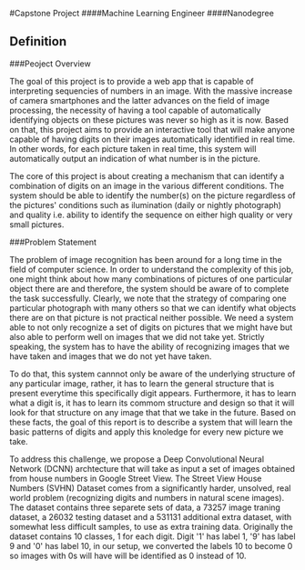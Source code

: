 #Capstone Project
####Machine Learning Engineer 
####Nanodegree


## Definition

###Peoject Overview

The goal of this project is to provide a web app that is capable of interpreting sequencies of numbers in an image. With the massive increase of camera smartphones and the latter advances on the field of image processing, the necessity of having a tool capable of automatically identifying objects on these pictures was never so high as it is now. Based on that, this project aims to provide an interactive tool that will make anyone capable of having digits on their images automatically identified in real time. In other words,  for each picture taken in real time, this system will automatically output an indication of what number is in the picture. 

The core of this project is about creating a mechanism that can identify a combination of digits on an image in the various different conditions. The system should be able to identify the number(s) on the picture regardless of the pictures' conditions such as ilumination (daily or nightly photograph) and quality i.e. ability to identify the sequence on either high quality or very small pictures. 

###Problem Statement

The problem of image recognition has been around for a long time in the field of computer science. In order to understand the complexity of this job, one might think about how many combinations of pictures of one particular object there are and therefore, the system should be aware of to complete the task successfully. Clearly, we note that the strategy of comparing one particular photograph with many others so that we can identify what objects there are on that picture is not practical neither possible. We need a system able to not only recognize a set of digits on pictures that we might have but also able to perform well on images that we did not take yet. Strictly speaking, the system has to have the ability of recognizing images that we have taken and images that we do not yet have taken. 

To do that, this system cannnot only be aware of the underlying structure of any particular image, rather, it has to learn the general structure that is present everytime this specifically digit appears. Furthermore, it has to learn what a digit is, it has to learn its commom structure and design so that it will look for that structure on any image that that we take in the future. Based on these facts, the goal of this report is to describe a system that will learn the basic patterns of digits and apply this knoledge for every new picture we take.

To address this challenge, we propose a Deep Convolutional Neural Network (DCNN) archtecture that will take as input a set of images obtained from house numbers in Google Street View. The Street View House Numbers (SVHN) Dataset comes from a significantly harder, unsolved, real world problem (recognizing digits and numbers in natural scene images). The dataset contains three separete sets of data, a 73257 image traning dataset, a 26032 testing dataset and a 531131 additional extra dataset, with somewhat less difficult samples, to use as extra training data. Originally the dataset contains 10 classes, 1 for each digit. Digit '1' has label 1, '9' has label 9 and '0' has label 10, in our setup, we converted the labels 10 to become 0 so images with 0s will have will be identified as 0 instead of 10.